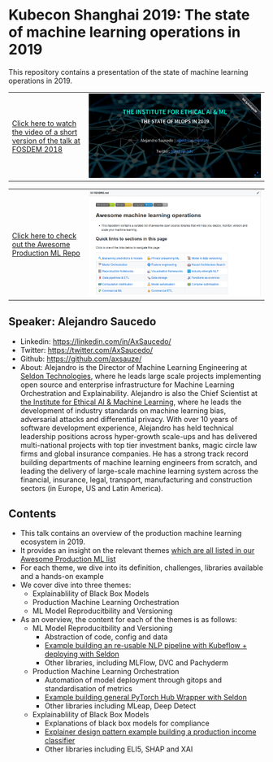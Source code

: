 # Kubecon Shanghai 2019: The state of machine learning operations in 2019

This repository contains a presentation of the state of machine learning operations in 2019. 


<table>
  <tr>
    <td width="30%">
        <a href="https://www.youtube.com/watch?v=Ynb6X0KZKxY">Click here to watch the video of a short version of the talk at FOSDEM 2018</a>
    </td>
    <td width="70%">
        <a href="https://www.youtube.com/watch?v=Ynb6X0KZKxY"><img src="images/mlops-slides.png"></a>
    </td>
  </tr>
</table>

<table>
  <tr>
    <td width="30%">
        <a href="https://github.com/EthicalML/awesome-production-machine-learning">Click here to check out the Awesome Production ML Repo</a>
    </td>
    <td width="70%">
        <a href="https://github.com/EthicalML/awesome-production-machine-learning"><img src="images/mlops-link.png"></a>
    </td>
  </tr>
</table>


## Speaker: Alejandro Saucedo
* Linkedin: https://linkedin.com/in/AxSaucedo/
* Twitter: https://twitter.com/AxSaucedo/
* Github: https://github.com/axsauze/
* About: Alejandro is the Director of Machine Learning Engineering at [Seldon Technologies](https://seldon.io), where he leads large scale projects implementing open source and enterprise infrastructure for Machine Learning Orchestration and Explainability. Alejandro is also the Chief Scientist at [the Institute for Ethical AI & Machine Learning](https://ethical.institute/), where he leads the development of industry standards on machine learning bias, adversarial attacks and differential privacy. With over 10 years of software development experience, Alejandro has held technical leadership positions across hyper-growth scale-ups and has delivered multi-national projects with top tier investment banks, magic circle law firms and global insurance companies. He has a strong track record building departments of machine learning engineers from scratch, and leading the delivery of large-scale machine learning system across the financial, insurance, legal, transport, manufacturing and construction sectors (in Europe, US and Latin America). 
 
## Contents

* This talk contains an overview of the production machine learning ecosystem in 2019.
* It provides an insight on the relevant themes [which are all listed in our Awesome Production ML list](https://github.com/EthicalML/awesome-production-machine-learning)
* For each theme, we dive into its definition, challenges, libraries available and a hands-on example
* We cover dive into three themes:
    * Explainablility of Black Box Models
    * Production Machine Learning Orchestration
    * ML Model Reproducitbility and Versioning
* As an overview, the content for each of the themes is as follows:
    * ML Model Reproducitbility and Versioning
        * Abstraction of code, config and data
        * [Example building an re-usable NLP pipeline with Kubeflow + deploying with Seldon](https://github.com/SeldonIO/seldon-core/blob/master/examples/kubeflow/kubeflow_seldon_e2e_pipeline.ipynb)
        * Other libraries, including MLFlow, DVC and Pachyderm
    * Production Machine Learning Orchestration
        * Automation of model deployment through gitops and standardisation of metrics
        * [Example building general PyTorch Hub Wrapper with Seldon]()
        * Other libraries including MLeap, Deep Detect
    * Explainablility of Black Box Models
        * Explanations of black box models for compliance 
        * [Explainer design pattern example building a production income classifier]()
        * Other libraries including ELI5, SHAP and XAI





